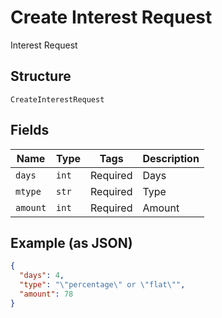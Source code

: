 
# Create Interest Request

Interest Request

## Structure

`CreateInterestRequest`

## Fields

| Name | Type | Tags | Description |
|  --- | --- | --- | --- |
| `days` | `int` | Required | Days |
| `mtype` | `str` | Required | Type |
| `amount` | `int` | Required | Amount |

## Example (as JSON)

```json
{
  "days": 4,
  "type": "\"percentage\" or \"flat\"",
  "amount": 78
}
```

